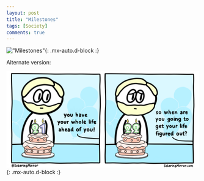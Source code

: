 ```yaml
---
layout: post
title: "Milestones"
tags: [Society]
comments: true
---
```


!["Milestones"](/comics/17-1.png){: .mx-auto.d-block :}

Alternate version:

!["Milestones (Alternate Version)"](/comics/17-2.png){: .mx-auto.d-block :}
